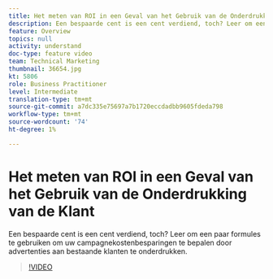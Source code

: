 ```yaml
---
title: Het meten van ROI in een Geval van het Gebruik van de Onderdrukking van de Klant
description: Een bespaarde cent is een cent verdiend, toch? Leer om een paar formules te gebruiken om uw campagnekostenbesparingen te bepalen door advertenties aan bestaande klanten te onderdrukken.
feature: Overview
topics: null
activity: understand
doc-type: feature video
team: Technical Marketing
thumbnail: 36654.jpg
kt: 5806
role: Business Practitioner
level: Intermediate
translation-type: tm+mt
source-git-commit: a7dc335e75697a7b1720eccdadbb9605fdeda798
workflow-type: tm+mt
source-wordcount: '74'
ht-degree: 1%

---
```



# Het meten van ROI in een Geval van het Gebruik van de Onderdrukking van de Klant

Een bespaarde cent is een cent verdiend, toch? Leer om een paar formules te gebruiken om uw campagnekostenbesparingen te bepalen door advertenties aan bestaande klanten te onderdrukken.

>[!VIDEO](https://video.tv.adobe.com/v/36654/?quality=12&learn=on)
